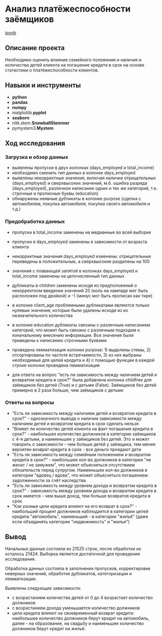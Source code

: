 # Анализ платёжеспособности заёмщиков

[ipynb](https://github.com/mvs834/Yandex.Practicum-RUS/blob/a8f2a8e306225c6d77503597e2c679d868478e21/Bank%20credit%20scoring/Bank_credit_scoring.ipynb)

## Описание проекта

Необходимо оценить влияние семейного положения и наличия и количества детей клиента на погашение кредита в срок на основе статистики о платёжеспособности клиентов.


## Навыки и инструменты

- **python**
- **pandas**
- **numpy**
- matplotlib.**pyplot**
- **seaborn**
- nltk.stem.**SnowballStemmer**
- pymystem3.**Mystem**

## Ход исследования

### Загрузка и обзор данных
- выявлены пропуски в двух колонках (days_employed и total_income)
- необходимо сменить тип данных в колонке days_employed
- выявлены некорректные значения, включая наличие отрицательных (days_employed) и сверхвысоких значений, м.б. ошибка разряда (days_employed), различное написание одних и тех же категорий, т.е. строчные и прописные буквы (education)
- обнаружены неявные дубликаты в колонке purpose (сделка с автомобилем, покупка автомобиля, покупка своего автомобиля и т.д.)

### Предобработка данных
- пропуски в total_income заменены на медианные во всей выборке
- пропуски в days_employed заменены в зависимости от возраста клиента

- некорректные значения days_employed изменены: отрицательные переведены в положительные, а сверхвысокие разделены на 100
- значения с плавающей запятой в колонках days_employed и total_income заменены на целочисленный тип данных

- дубликаты в children заменены исходя из предположений о некорректном введении значений 20 (ноль на нампаде мог быть расположен под двойкой) и -1 (минус мог быть прописан как тире)
- в колонке client_age проблемными дубликатами являются только нулевые значения, которые были удалены исходя из их незначительного количества
- в колонке education дубликаты связаны с различным написанием категорий, что может быть связано с различным подходом к изначальному внесению информации. Все значения были приведены к написанию строчными буквами

- проведена лемматизация колонки purpose: 1) выделены стемы, 2) отсортированы по частоте встречаемости, 3) из них выбраны необходимые для целей кредита и 4) с помощью функции в каждой строке колонки проведена лемматизация

- для ответа на вопрос "есть ли зависимость между наличием детей и возвратом кредита в срок?" была добавлена колонка childfree для заёмщиков без детей (True) и с детьми (False). Заёмщиков без детей примерно в 2 раза больше, чем заёмщиков с детьми

### Ответы на вопросы
- "Есть ли зависимость между наличием детей и возвратом кредита в срок?" - однозначного вывода о наличии зависимости между наличием детей и возвратом кредита в срок сделать нельзя
- "Влияет ли количество детей клиента на факт погашения кредита в срок?" - наибольшее количество должников в категории заёмщиков с 4-я детьми, а наименьшее у заёмщиков без детей. Это и может говорить о зависимости - чем больше детей у заёмщика, тем менее вероятен возврат кредита в срок - все деньги проедают дети
- "Есть ли зависимость между семейным положением и возвратом кредита в срок?" - наибольшее кол-во должников в категории "не женат / не замужем", что может объясняться отсутствием обязательств перед супругом. Наименьшее кол-во должников в категории "вдовец / вдова", что может объясняться погашением задолженности за счёт наследства
- "Есть ли зависимость между уровнем дохода и возвратом кредита в срок?" - зависимость между уровнем дохода и возвратом кредита в срок имеется - чем выше доход, тем больше возвратов кредита в срок
- "Как разные цели кредита влияют на его возврат в срок?" - наибольший процент должников наблюдается в категории целей кредита "автомобиль", наименьший - в категории "жильё" (даже если объединять категории "недвижимость" и "жилье")

## Вывод

Начальные данные состояли из 21525 строк, после обработки их осталось 21424. Выборка является достаточной для проведения исследования.

Обработка данных состояла в заполнении пропусков, корректировке неверных значений, обработке дубликатов, категоризации и лемматизации.

Выявлены следующие зависимости:

- с возрастанием количества детей от 0 до 4 возрастает количество должников
- с возрастанием дохода уменьшается количество должников
- цели кредита влияют на своевременный возврат кредита: наибольшее количество должников берут кредит на автомобиль, далее - на образование, на свадьбу и наименьшее количество должников берут кредит на жильё.
